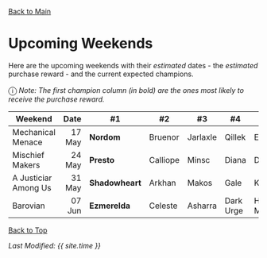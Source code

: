 [Back to Main](index.md)

# Upcoming Weekends

Here are the upcoming weekends with their *estimated* dates - the *estimated* purchase reward - and the current expected champions.

<span style="font-size:1.2em;">ⓘ</span> *Note: The first champion column (in bold) are the ones most likely to receive the purchase reward.*

| Weekend | Date | #1 | #2 | #3 | #4 | #5 | Reward |
|---|--:|---|---|---|---|---|---|
| Mechanical Menace | 17 May | **Nordom** | Bruenor | Jarlaxle | Qillek | Evelyn | Golden Epic |
| Mischief Makers | 24 May | **Presto** | Calliope | Minsc | Diana | DM | Golden Epic |
| A Justiciar Among Us | 31 May | **Shadowheart** | Arkhan | Makos | Gale | Karlach | Golden Epic |
| Barovian | 07 Jun | **Ezmerelda** | Celeste | Asharra | Dark Urge | Hew Maan | Golden Epic |

[Back to Top](#top)

*Last Modified: {{ site.time }}*